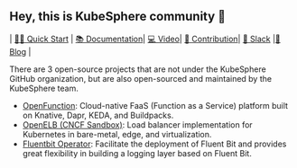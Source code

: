## Hey, this is KubeSphere community 👋

|  [👩‍💻 Quick Start](https://github.com/kubesphere/kubesphere#installation) | [📚 Documentation](https://kubesphere.io/docs/)| [💻 Video](https://www.youtube.com/channel/UCyTdUQUYjf7XLjxECx63Hpw)| [🙋‍ Contribution](https://kubesphere.io/contribution/)| [🙌 Slack](https://join.slack.com/t/kubesphere/shared_invite/enQtNTE3MDIxNzUxNzQ0LTZkNTdkYWNiYTVkMTM5ZThhODY1MjAyZmVlYWEwZmQ3ODQ1NmM1MGVkNWEzZTRhNzk0MzM5MmY4NDc3ZWVhMjE) |[👀 Blog](https://kubesphere.io/blogs/) |

There are 3 open-source projects that are not under the KubeSphere GitHub organization, but are also open-sourced and maintained by the KubeSphere team.

- [OpenFunction](https://github.com/OpenFunction/OpenFunction): Cloud-native FaaS (Function as a Service) platform built on Knative, Dapr, KEDA, and Buildpacks.
- [OpenELB (CNCF Sandbox)](https://github.com/openelb/openelb): Load balancer implementation for Kubernetes in bare-metal, edge, and virtualization.
- [Fluentbit Operator](https://github.com/fluent/fluentbit-operator): Facilitate the deployment of Fluent Bit and provides great flexibility in building a logging layer based on Fluent Bit.




